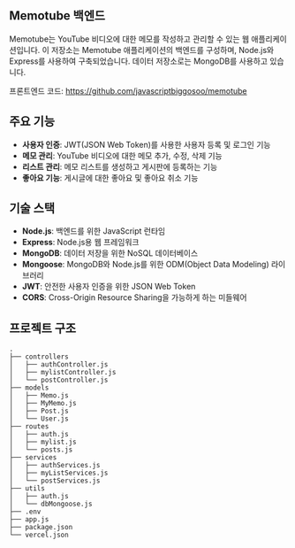 ## Memotube 백엔드

Memotube는 YouTube 비디오에 대한 메모를 작성하고 관리할 수 있는 웹 애플리케이션입니다. 이 저장소는 Memotube 애플리케이션의 백엔드를 구성하며, Node.js와 Express를 사용하여 구축되었습니다. 데이터 저장소로는 MongoDB를 사용하고 있습니다.

프론트엔드 코드: https://github.com/javascriptbiggosoo/memotube

## 주요 기능

- **사용자 인증**: JWT(JSON Web Token)를 사용한 사용자 등록 및 로그인 기능
- **메모 관리**: YouTube 비디오에 대한 메모 추가, 수정, 삭제 기능
- **리스트 관리**: 메모 리스트를 생성하고 게시판에 등록하는 기능
- **좋아요 기능**: 게시글에 대한 좋아요 및 좋아요 취소 기능

## 기술 스택

- **Node.js**: 백엔드를 위한 JavaScript 런타임
- **Express**: Node.js용 웹 프레임워크
- **MongoDB**: 데이터 저장을 위한 NoSQL 데이터베이스
- **Mongoose**: MongoDB와 Node.js를 위한 ODM(Object Data Modeling) 라이브러리
- **JWT**: 안전한 사용자 인증을 위한 JSON Web Token
- **CORS**: Cross-Origin Resource Sharing을 가능하게 하는 미들웨어

## 프로젝트 구조

```
.
├── controllers
│   ├── authController.js
│   ├── mylistController.js
│   └── postController.js
├── models
│   ├── Memo.js
│   ├── MyMemo.js
│   ├── Post.js
│   └── User.js
├── routes
│   ├── auth.js
│   ├── mylist.js
│   └── posts.js
├── services
│   ├── authServices.js
│   ├── myListServices.js
│   └── postServices.js
├── utils
│   ├── auth.js
│   └── dbMongoose.js
├── .env
├── app.js
├── package.json
└── vercel.json
```
